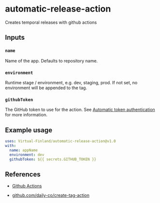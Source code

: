 # automatic-release-action

Creates temporal releases with github actions

## Inputs

### `name`

Name of the app. Defaults to repository name.

### `environment`

Runtime stage / environment, e.g. dev, staging, prod. If not set, no environment will be appended to the tag.

### `githubToken`

The GitHub token to use for the action. See [Automatic token authentication](https://docs.github.com/en/actions/security-guides/automatic-token-authentication) for more information.

## Example usage

```yaml
uses: Virtual-Finland/automatic-release-action@v1.0
with:
  name: appName
  environment: dev
  githubToken: ${{ secrets.GITHUB_TOKEN }}
```

## References

- [Github Actions](https://docs.github.com/en/actions/creating-actions)

- [github.com/daily-co/create-tag-action](https://github.com/daily-co/create-tag-action)
